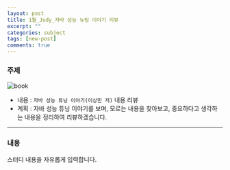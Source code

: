 ```yaml
---
layout: post
title: 1월_Judy_자바 성능 뉴팅 이야기 리뷰
excerpt: ""
categories: subject
tags: [new-post]
comments: true
---
```


### 주제

![book](/image/judy/book1.jpg)

- 내용 : <code>자바 성능 튜닝 이야기(이상민 저)</code> 내용 리뷰
- 계획 : 자바 성능 튜닝 이야기를 보며, 모르는 내용을 찾아보고, 중요하다고 생각하는 내용을 정리하여 리뷰하겠습니다.

---

### 내용

스터디 내용을 자유롭게 입력합니다.
